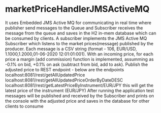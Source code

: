 # marketPriceHandlerJMSActiveMQ
It uses Embedded JMS Active MQ for communicating in real time where publisher send messages to the Queue and Subscriber receives the message from the queue and saves in the H2 in-mem database which can be consumed by clients.
A subscriber implements the JMS Active MQ Subscriber which listens to the market prices(message) published by the producer. 
Each message is a CSV string (format - 106, EUR/USD, 1.1000,1.2000,01-06-2020 12:01:01:001).
With an incoming price, for each price a margin (add commission) function is implemented, assumming 
as -0.1% on bid, +0.1% on ask (subtract from bid, add to ask).
Publish the adjusted price to REST endpoint - below are the endpoints
localhost:8081/rest/getAllUpdatedPrice
localhost:8081/rest/getAllUpdatedPriceOrderByDateDESC
localhost:8081/rest/getLatestPriceByInstrument/EUR/JPY this will get the latest price of the instrument (EUR/JPY)
After running the application test messages will be published and received by the Subscriber and prints on the console with the adjusted price and saves in the database
for other clients to consume
